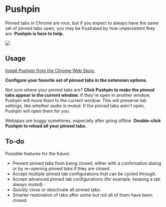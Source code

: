 Pushpin
=======

Pinned tabs in Chrome are nice, but if you expect to always have the same set
of pinned tabs open, you may be frustrated by how unpersistent they are.
**Pushpin is here to help.**

![](resources/screenshot-0@2x.png)

Usage
-----

[Install Pushpin from the Chrome Web Store.](https://chrome.google.com/webstore/detail/oeccdogiekfcglkneepeaodoendiikic)

**Configure your favorite set of pinned tabs in the extension options.**

Not sure where your pinned tabs are? **Click Pushpin to make the pinned tabs
appear in the current window.** If they're open in another window, Pushpin will
move them to the current window. This will preserve tab settings, like whether
audio is muted. If the pinned tabs aren't open, Pushpin will open them for you.

Webapps are buggy sometimes, especially after going offline. **Double-click
Pushpin to reload all your pinned tabs.**


To-do
-----

Possible features for the future:

 - Prevent pinned tabs from being closed, either with a confirmation dialog or
   by re-opening pinned tabs if they are closed.
 - Accept multiple pinned tab configurations that can be cycled through.
 - Accept advanced pinned tab configurations (for example, keeping a tab always
   muted).
 - Quickly close or deactivate all pinned tabs.
 - Smarter restoration of tabs after some but not all of them have been closed.

